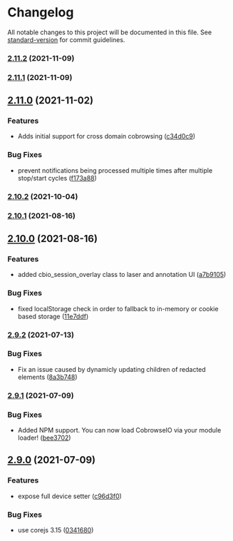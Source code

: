 # Changelog

All notable changes to this project will be documented in this file. See [standard-version](https://github.com/conventional-changelog/standard-version) for commit guidelines.

### [2.11.2](#) (2021-11-09)

### [2.11.1](#) (2021-11-09)

## [2.11.0](#) (2021-11-02)


### Features

* Adds initial support for cross domain cobrowsing ([c34d0c9](#))


### Bug Fixes

* prevent notifications being processed multiple times after multiple stop/start cycles ([f173a88](#))

### [2.10.2](#) (2021-10-04)

### [2.10.1](#) (2021-08-16)

## [2.10.0](#) (2021-08-16)


### Features

* added cbio_session_overlay class to laser and annotation UI ([a7b9105](#))


### Bug Fixes

* fixed localStorage check in order to fallback to in-memory or cookie based storage ([11e7ddf](#))

### [2.9.2](#) (2021-07-13)


### Bug Fixes

* Fix an issue caused by dynamicly updating children of redacted elements ([8a3b748](#))

### [2.9.1](#) (2021-07-09)


### Bug Fixes

* Added NPM support. You can now load CobrowseIO via your module loader! ([bee3702](#))

## [2.9.0](#) (2021-07-09)


### Features

* expose full device setter ([c96d3f0](#))


### Bug Fixes

* use corejs 3.15 ([0341680](#))
